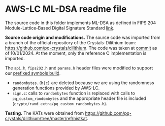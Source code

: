 # AWS-LC ML-DSA readme file

The source code in this folder implements ML-DSA as defined in FIPS 204 Module-Lattice-Based Digital Signature Standard [link](https://csrc.nist.gov/pubs/fips/204/final).

**Source code origin and modifications.** The source code was imported from a branch of the official repository of the Crystals-Dilithium team: https://github.com/pq-crystals/dilithium. The code was taken at [commit](https://github.com/pq-crystals/dilithium/commit/cbcd8753a43402885c90343cd6335fb54712cda1) as of 10/01/2024. At the moment, only the reference C implementation is imported.

The `api.h`, `fips202.h` and `params.h` header files were modified to support our [prefixed symbols build](https://github.com/awslabs/aws-lc/blob/main/BUILDING.md#building-with-prefixed-symbols).

- `randombytes.{h|c}` are deleted because we are using the randomness generation functions provided by AWS-LC.
- `sign.c`: calls to `randombytes` function is replaced with calls to `pq_custom_randombytes` and the appropriate header file is included (`crypto/rand_extra/pq_custom_randombytes.h`).

**Testing.** The KATs were obtained from https://github.com/pq-crystals/dilithium/tree/master/ref/nistkat.
